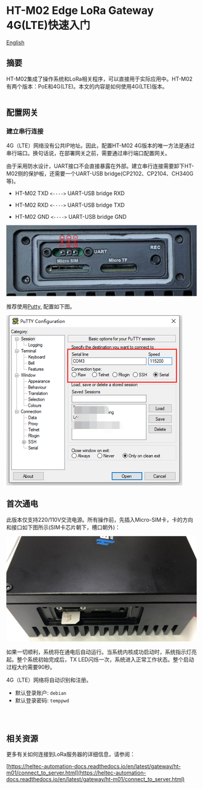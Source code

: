 # HT-M02 Edge LoRa Gateway 4G(LTE)快速入门
[English](https://heltec-automation-docs.readthedocs.io/en/latest/gateway/ht-m02_4g/quick_start_4g.html)
## 摘要

HT-M02集成了操作系统和LoRa相关程序，可以直接用于实际应用中。HT-M02有两个版本：PoE和4G(LTE)。本文的内容是如何使用4G(LTE)版本。

``` Note:: 首次通电前，请确保天线已正确安装在适当的位置。标准天线本身不防水。如需长期在室外使用，建议用塑料薄膜适当遮挡天线部分。

```

## 配置网关

### 建立串行连接

4G（LTE）网络没有公共IP地址。因此，配置HT-M02 4G版本的唯一方法是通过串行端口。换句话说，在部署网关之前，需要通过串行端口配置网关。

由于采用防水设计，UART接口不会直接暴露在外部。建立串行连接需要卸下HT-M02侧的保护板，还需要一个UART-USB bridge(CP2102、CP2104、CH340G等)。

- HT-M02 TXD `<---->` UART-USB bridge RXD

- HT-M02 RXD `<---->` UART-USB bridge TXD

- HT-M02 GND `<---->` UART-USB bridge GND

![](img/quick_start_4g/04.png)

推荐使用[Putty,](https://putty.org/) 配置如下图。 

![](img/quick_start_4g/05.png)

## 首次通电

此版本仅支持220/110V交流电源。所有操作前，先插入Micro-SIM卡，卡的方向和接口如下图所示(SIM卡芯片朝下，槽口朝外)：

![](img/quick_start_4g/01.png)

如果一切顺利，系统将在通电后自动运行。当系统内核成功启动时，系统指示灯亮起。整个系统初始完成后，TX LED闪烁一次，系统进入正常工作状态。整个启动过程大约需要90秒。

4G（LTE）网络将自动识别和注册。

- 默认登录账户: `debian`
- 默认登录密码: `temppwd`

``` Tp:: 许多系统日志打印在putty终端上。系统启动后，可以随时登录。

```

&nbsp;

## 相关资源

更多有关如何连接到LoRa服务器的详细信息，请参阅：

[https://heltec-automation-docs.readthedocs.io/en/latest/gateway/ht-m01/connect_to_server.html](https://heltec-automation-docs.readthedocs.io/en/latest/gateway/ht-m01/connect_to_server.html)